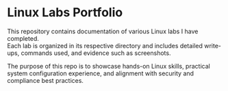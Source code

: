 # Linux Labs Portfolio

This repository contains documentation of various Linux labs I have completed.  
Each lab is organized in its respective directory and includes detailed write-ups, commands used, and evidence such as screenshots.  

The purpose of this repo is to showcase hands-on Linux skills, practical system configuration experience, and alignment with security and compliance best practices.

